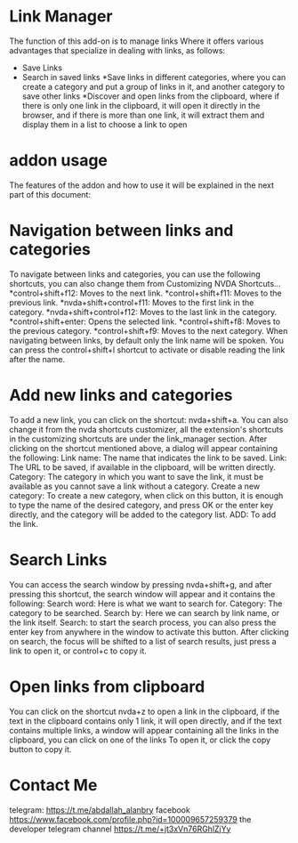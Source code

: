 # Link Manager
The function of this add-on is to manage links
Where it offers various advantages that specialize in dealing with links, as follows:
* Save Links
* Search in saved links
*Save links in different categories, where you can create a category and put a group of links in it, and another category to save other links 
*Discover and open links from the clipboard, where if there is only one link in the clipboard, it will open it directly in the browser, and if there is more than one link, it will extract them and display them in a list to choose a link to open 
# addon usage
The features of the addon and how to use it will be explained in the next part of this document:
# Navigation between links and categories
To navigate between links and categories, you can use the following shortcuts, you can also change them from Customizing NVDA Shortcuts...
*control+shift+f12: Moves to the next link. 
*control+shift+f11: Moves to the previous link. 
*nvda+shift+control+f11: Moves to the first link in the category. 
*nvda+shift+control+f12: Moves to the last link in the category. 
*control+shift+enter: Opens the selected link. 
*control+shift+f8: Moves to the previous category. 
*control+shift+f9: Moves to the next category. 
When navigating between links, by default only the link name will be spoken. You can press the control+shift+l shortcut to activate or disable reading the link after the name.
# Add new links and categories
To add a new link, you can click on the shortcut: nvda+shift+a. You can also change it from the nvda shortcuts customizer, all the extension's shortcuts in the customizing shortcuts are under the link_manager section.
After clicking on the shortcut mentioned above, a dialog will appear containing the following: 
Link name: The name that indicates the link to be saved. 
Link: The URL to be saved, if available in the clipboard, will be written directly. 
Category: The category in which you want to save the link, it must be available as you cannot save a link without a category. 
Create a new category: To create a new category, when click on this button, it is enough to type the name of the desired category, and press OK or the enter key directly, and the category will be added to the category list. 
ADD: To add the link. 
# Search Links
You can access the search window by pressing nvda+shift+g, and after pressing this shortcut, the search window will appear and it contains the following: 
Search word: Here is what we want to search for. 
Category: The category to be searched. 
Search by: Here we can search by link name, or the link itself. 
Search: to start the search process, you can also press the enter key from anywhere in the window to activate this button. 
After clicking on search, the focus will be shifted to a list of search results, just press a link to open it, or control+c to copy it.
# Open links from clipboard
You can click on the shortcut nvda+z to open a link in the clipboard, if the text in the clipboard contains only 1 link, it will open directly, and if the text contains multiple links, a window will appear containing all the links in the clipboard, you can click on one of the links To open it, or click the copy button to copy it. 
# Contact Me
telegram:
https://t.me/abdallah_alanbry
facebook
https://www.facebook.com/profile.php?id=100009657259379
the developer telegram channel
https://t.me/+jt3xVn76RGhlZjYy